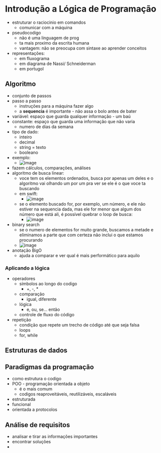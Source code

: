 # Introdução a Lógica de Programação

- estruturar o raciocinio em comandos
  - comunicar com a máquina
- pseudocodigo
  - não é uma linguagem de prog
  - ta mais proximo da escrita humana
  - vantagem: não se preocupa com sintaxe ao aprender conceitos
- representações:
  - em fluxograma
  - em diagrama de Nassi/ Schneiderman
  - em portugol

## Algoritmo

- conjunto de passos
- passo a passo
  - instruções para a máquina fazer algo
  - a **sequencia** é importante - não assa o bolo antes de bater
- variável: espaço que guarda qualquer informação - um baú
- constante: espaço que guarda uma informação que não varia
  - numero de dias da semana
- tipo de dado:
  - inteiro
  - decimal
  - string = texto
  - booleano
- exemplo:
  - ![image](https://github.com/user-attachments/assets/9fb45168-beac-4ed5-b772-c039c243a192)
- fazem cálculos, comparações, análises
- algoritmo de busca linear:
  - voce tem os elementos ordenados, busca por apenas um deles e o algoritmo vai olhando um por um pra ver se ele é o que voce ta buscando
  - em swift:
    - ![image](https://github.com/user-attachments/assets/6265c804-16cf-4d97-a668-eec95f6a4e58)
  - se o elemento buscado for, por exemplo, um número, e ele não estiver na sequencia dada, mas ele for menor que algum dos número que está ali, é possível quebrar o loop de busca:
    - ![image](https://github.com/user-attachments/assets/687b57c7-db12-43b7-866d-f319eea67c7f)
- binary search
  - se o numero de elementos for muito grande, buscamos a metade e eliminamos a parte que com certeza não inclui o que estamos procurando
  - ![image](https://github.com/user-attachments/assets/9c45418a-f94b-4960-9e2c-d8ebeaeb110d)
- anotação BigO
  - ajuda a comparar e ver qual é mais performático para aquilo

### Aplicando a lógica

- operadores
  - símbolos ao longo do codigo
    - +, -, *
  - comparação
    - igual, diferente
  - lógica
    - e, ou, se... então
  -  controle de fluxo do código
- repetição
  - condição que repete um trecho de código até que seja falsa
  - loops
  - for, while

## Estruturas de dados

## Paradigmas da programação

- como estrutura o codigo
- POO - programação orientada a objeto
  - é o mais comum
  - codigos reaproveitáveis, reutilizáveis, escaláveis
- estruturada
- funcional
- orientada a protocolos

## Análise de requisitos

- analisar e tirar as informações importantes
- encontrar soluções
- 
 

